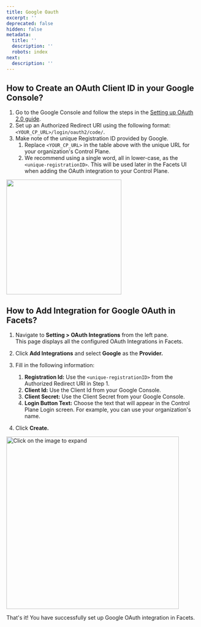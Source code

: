 ```yaml
---
title: Google Oauth
excerpt: ''
deprecated: false
hidden: false
metadata:
  title: ''
  description: ''
  robots: index
next:
  description: ''
---
```

## How to Create an OAuth Client ID in your Google Console?

1. Go to the Google Console and follow the steps in the [Setting up OAuth 2.0 guide](https://support.google.com/cloud/answer/6158849).
2. Set up an Authorized Redirect URI using the following format: `<YOUR_CP_URL>/login/oauth2/code/`<unique-registrationID>.
3. Make note of the unique Registration ID provided by Google.
   1. Replace `<YOUR_CP_URL>` in the table above with the unique URL for your organization's Control Plane.
   2. We recommend using a single word, all in lower-case, as the `<unique-registrationID>`. This will be used later in the Facets UI when adding the OAuth integration to your Control Plane.

<Image align="center" className="border" width="300px" border={true} src="https://files.readme.io/700bc57-google-oauth.png" />

## How to Add Integration for Google OAuth in Facets?

1. Navigate to **Setting > OAuth Integrations** from the left pane.\
   This page displays all the configured OAuth Integrations in Facets.
2. Click **Add Integrations** and select **Google** as the **Provider.**
3. Fill in the following information:

   1. **Registration Id:** Use the `<unique-registrationID>` from the Authorized Redirect URI in Step 1.
   2. **Client Id:** Use the Client Id from your Google Console.
   3. **Client Secret:** Use the Client Secret from your Google Console.
   4. **Login Button Text:** Choose the text that will appear in the Control Plane Login screen. For example, you can use your organization's name.
4. Click **Create.**

<Image alt="Click on the image to expand" align="center" width="450px" border={true} src="https://files.readme.io/7dd03af-image.png" />

That's it! You have successfully set up Google OAuth integration in Facets.